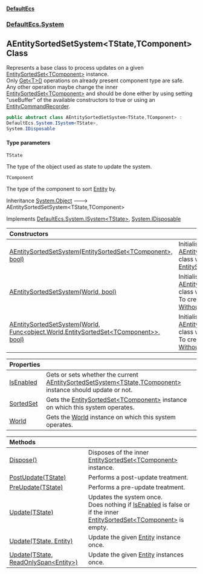 #### [DefaultEcs](DefaultEcs.md 'DefaultEcs')
### [DefaultEcs.System](DefaultEcs.md#DefaultEcs.System 'DefaultEcs.System')

## AEntitySortedSetSystem<TState,TComponent> Class

Represents a base class to process updates on a given [EntitySortedSet&lt;TComponent&gt;](EntitySortedSet_TComponent_.md 'DefaultEcs.EntitySortedSet<TComponent>') instance.  
Only [Get&lt;T&gt;()](Entity.Get_T_().md 'DefaultEcs.Entity.Get<T>()') operations on already present component type are safe.  
Any other operation maybe change the inner [EntitySortedSet&lt;TComponent&gt;](EntitySortedSet_TComponent_.md 'DefaultEcs.EntitySortedSet<TComponent>') and should be done either by using setting "useBuffer" of the available constructors to true or using an [EntityCommandRecorder](EntityCommandRecorder.md 'DefaultEcs.Command.EntityCommandRecorder').

```csharp
public abstract class AEntitySortedSetSystem<TState,TComponent> :
DefaultEcs.System.ISystem<TState>,
System.IDisposable
```
#### Type parameters

<a name='DefaultEcs.System.AEntitySortedSetSystem_TState,TComponent_.TState'></a>

`TState`

The type of the object used as state to update the system.

<a name='DefaultEcs.System.AEntitySortedSetSystem_TState,TComponent_.TComponent'></a>

`TComponent`

The type of the component to sort [Entity](Entity.md 'DefaultEcs.Entity') by.

Inheritance [System.Object](https://docs.microsoft.com/en-us/dotnet/api/System.Object 'System.Object') &#129106; AEntitySortedSetSystem<TState,TComponent>

Implements [DefaultEcs.System.ISystem&lt;](ISystem_T_.md 'DefaultEcs.System.ISystem<T>')[TState](AEntitySortedSetSystem_TState,TComponent_.md#DefaultEcs.System.AEntitySortedSetSystem_TState,TComponent_.TState 'DefaultEcs.System.AEntitySortedSetSystem<TState,TComponent>.TState')[&gt;](ISystem_T_.md 'DefaultEcs.System.ISystem<T>'), [System.IDisposable](https://docs.microsoft.com/en-us/dotnet/api/System.IDisposable 'System.IDisposable')

| Constructors | |
| :--- | :--- |
| [AEntitySortedSetSystem(EntitySortedSet&lt;TComponent&gt;, bool)](AEntitySortedSetSystem_TState,TComponent_.AEntitySortedSetSystem(EntitySortedSet_TComponent_,bool).md 'DefaultEcs.System.AEntitySortedSetSystem<TState,TComponent>.AEntitySortedSetSystem(DefaultEcs.EntitySortedSet<TComponent>, bool)') | Initialise a new instance of the [AEntitySortedSetSystem&lt;TState,TComponent&gt;](AEntitySortedSetSystem_TState,TComponent_.md 'DefaultEcs.System.AEntitySortedSetSystem<TState,TComponent>') class with the given [EntitySortedSet&lt;TComponent&gt;](EntitySortedSet_TComponent_.md 'DefaultEcs.EntitySortedSet<TComponent>'). |
| [AEntitySortedSetSystem(World, bool)](AEntitySortedSetSystem_TState,TComponent_.AEntitySortedSetSystem(World,bool).md 'DefaultEcs.System.AEntitySortedSetSystem<TState,TComponent>.AEntitySortedSetSystem(DefaultEcs.World, bool)') | Initialise a new instance of the [AEntitySortedSetSystem&lt;TState,TComponent&gt;](AEntitySortedSetSystem_TState,TComponent_.md 'DefaultEcs.System.AEntitySortedSetSystem<TState,TComponent>') class with the given [World](World.md 'DefaultEcs.World') and factory.<br/>To create the inner [EntitySet](EntitySet.md 'DefaultEcs.EntitySet'), [WithAttribute](WithAttribute.md 'DefaultEcs.System.WithAttribute') and [WithoutAttribute](WithoutAttribute.md 'DefaultEcs.System.WithoutAttribute') attributes will be used. |
| [AEntitySortedSetSystem(World, Func&lt;object,World,EntitySortedSet&lt;TComponent&gt;&gt;, bool)](AEntitySortedSetSystem_TState,TComponent_.AEntitySortedSetSystem(World,Func_object,World,EntitySortedSet_TComponent__,bool).md 'DefaultEcs.System.AEntitySortedSetSystem<TState,TComponent>.AEntitySortedSetSystem(DefaultEcs.World, System.Func<object,DefaultEcs.World,DefaultEcs.EntitySortedSet<TComponent>>, bool)') | Initialise a new instance of the [AEntitySortedSetSystem&lt;TState,TComponent&gt;](AEntitySortedSetSystem_TState,TComponent_.md 'DefaultEcs.System.AEntitySortedSetSystem<TState,TComponent>') class with the given [World](World.md 'DefaultEcs.World') and factory.<br/>To create the inner [EntitySet](EntitySet.md 'DefaultEcs.EntitySet'), [WithAttribute](WithAttribute.md 'DefaultEcs.System.WithAttribute') and [WithoutAttribute](WithoutAttribute.md 'DefaultEcs.System.WithoutAttribute') attributes will be used. |

| Properties | |
| :--- | :--- |
| [IsEnabled](AEntitySortedSetSystem_TState,TComponent_.IsEnabled.md 'DefaultEcs.System.AEntitySortedSetSystem<TState,TComponent>.IsEnabled') | Gets or sets whether the current [AEntitySortedSetSystem&lt;TState,TComponent&gt;](AEntitySortedSetSystem_TState,TComponent_.md 'DefaultEcs.System.AEntitySortedSetSystem<TState,TComponent>') instance should update or not. |
| [SortedSet](AEntitySortedSetSystem_TState,TComponent_.SortedSet.md 'DefaultEcs.System.AEntitySortedSetSystem<TState,TComponent>.SortedSet') | Gets the [EntitySortedSet&lt;TComponent&gt;](EntitySortedSet_TComponent_.md 'DefaultEcs.EntitySortedSet<TComponent>') instance on which this system operates. |
| [World](AEntitySortedSetSystem_TState,TComponent_.World.md 'DefaultEcs.System.AEntitySortedSetSystem<TState,TComponent>.World') | Gets the [World](World.md 'DefaultEcs.World') instance on which this system operates. |

| Methods | |
| :--- | :--- |
| [Dispose()](AEntitySortedSetSystem_TState,TComponent_.Dispose().md 'DefaultEcs.System.AEntitySortedSetSystem<TState,TComponent>.Dispose()') | Disposes of the inner [EntitySortedSet&lt;TComponent&gt;](EntitySortedSet_TComponent_.md 'DefaultEcs.EntitySortedSet<TComponent>') instance. |
| [PostUpdate(TState)](AEntitySortedSetSystem_TState,TComponent_.PostUpdate(TState).md 'DefaultEcs.System.AEntitySortedSetSystem<TState,TComponent>.PostUpdate(TState)') | Performs a post-update treatment. |
| [PreUpdate(TState)](AEntitySortedSetSystem_TState,TComponent_.PreUpdate(TState).md 'DefaultEcs.System.AEntitySortedSetSystem<TState,TComponent>.PreUpdate(TState)') | Performs a pre-update treatment. |
| [Update(TState)](AEntitySortedSetSystem_TState,TComponent_.Update(TState).md 'DefaultEcs.System.AEntitySortedSetSystem<TState,TComponent>.Update(TState)') | Updates the system once.<br/>Does nothing if [IsEnabled](AEntitySortedSetSystem_TState,TComponent_.IsEnabled.md 'DefaultEcs.System.AEntitySortedSetSystem<TState,TComponent>.IsEnabled') is false or if the inner [EntitySortedSet&lt;TComponent&gt;](EntitySortedSet_TComponent_.md 'DefaultEcs.EntitySortedSet<TComponent>') is empty. |
| [Update(TState, Entity)](AEntitySortedSetSystem_TState,TComponent_.Update(TState,Entity).md 'DefaultEcs.System.AEntitySortedSetSystem<TState,TComponent>.Update(TState, DefaultEcs.Entity)') | Update the given [Entity](Entity.md 'DefaultEcs.Entity') instance once. |
| [Update(TState, ReadOnlySpan&lt;Entity&gt;)](AEntitySortedSetSystem_TState,TComponent_.Update(TState,ReadOnlySpan_Entity_).md 'DefaultEcs.System.AEntitySortedSetSystem<TState,TComponent>.Update(TState, System.ReadOnlySpan<DefaultEcs.Entity>)') | Update the given [Entity](Entity.md 'DefaultEcs.Entity') instances once. |
